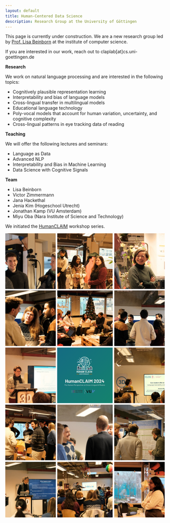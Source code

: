 ```yaml
---
layout: default
title: Human-Centered Data Science 
description: Research Group at the University of Göttingen
---
```

This page is currently under construction. We are a new research group led by [Prof. Lisa Beinborn](https://beinborn.eu/) at the institute of computer science. 

If you are interested in our work, reach out to claplab[at]cs.uni-goettingen.de

**Research**

We work on natural language processing and are interested in the following topics:

- Cognitively plausible representation learning
- Interpretability and bias of language models
- Cross-lingual transfer in multilingual models
- Educational language technology
- Poly-vocal models that account for human variation, uncertainty, and cognitive complexity
- Cross-lingual patterns in eye tracking data of reading

**Teaching**

We will offer the following lectures and seminars: 
- Language as Data
- Advanced NLP
- Interpretability and Bias in Machine Learning
- Data Science with Cognitive Signals

**Team**

- Lisa Beinborn
- Victor Zimmermann
- Jana Hackethal
- Jenia Kim (Hogeschool Utrecht)
- Jonathan Kamp (VU Amsterdam)
- Miyu Oba (Nara Institute of Science and Technology)


We initiated the [HumanCLAIM](https://clap-lab.github.io/workshop) workshop series.

![Impressions from the HumanCLAIM workshop](overview_human_claim2024.png?raw=true "HumanCLAIM 2024")
